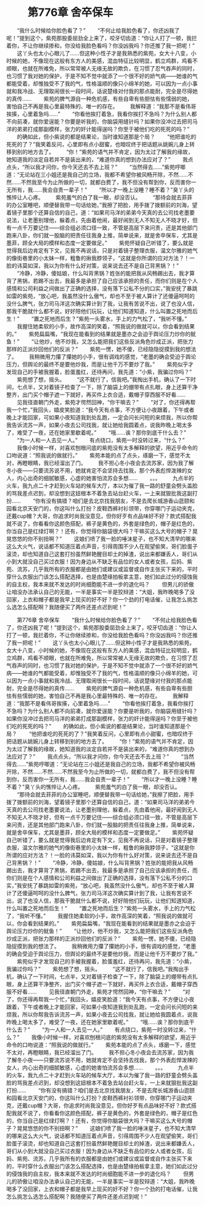# 　　第776章 舍卒保车
　　“我什么时候给你脸色看了？”
　　“不何止给我脸色看了，你还凶我了呢！”提到这个，紫苑那股委屈劲全上来了，咬牙切齿道：“你让人打了一顿，我拦着你，不让你继续掺和，你没给我脸色看吗？你没凶我吗？你还推了我一把呢！”
　　这丫头也太小心眼儿了……但这种小性子才是我熟悉的紫苑，女大十八变，小时候的她，不像现在这般有东方人的美感，混血特征比较明显，鹤立鸡群，鸡看不顺眼，也就在所难免，所以常常被人无缘无故的欺负，在习惯了忍气吞声的同时，也习惯了我对她的保护，于是不知不觉中就添了一个很不好的娇气病——她谁的气都能受着，却惟独受不了我的气，性格温顺的像只小绵羊的她，可以因为一点小事就和我冷战、无理取闹很长一段时间，话说楚缘对付我的那点能耐，完全是尽得她的真传……
　　紫苑的脾气源自一种危机感，有些自卑有些胆怯有些懦弱的她，害怕自己不再是我心里最特殊的、唯一的存在。
　　我解释道：“我那不是看伟哥挨揍，心里着急吗……”
　　“你看他挨打着急，我看你挨打不急吗？为什么别人都不向前凑，就你爱逞能？你要是听我的，你脑袋用缝针吗？如果你没冲过去把司马洋的弟弟打成那副模样，张力的奸计能得逞吗？你至于被他们吃的死死的吗？”
　　的确如此，但小紫说的都是结果论，当时谁知道那是个局？
　　“他把谁吃的死死的了？”我笑着反问，心里即有点小甜蜜，也暗叹终于把话题从姚婉儿身上转移到别的地方去了。
　　“你！”紫苑的语气并不肯定，因为太过了解我的缘故，她知道我的淡定自若并不是装出来的，“难道你真的想到办法应对了？”
　　我点点头，“所以我才问你，你今天还去不去上班？”
　　“当然得去……”紫苑哼唧道：“无论站在三小姐还是我自己的立场，我都不希望你被风畅开除，不然……不然……不然我至今为止所做的一切，就都白费了，我不但没有帮到你，反而害你一无所有，我……我会自责一辈子！”
　　“所以才一晚上没睡？睡不着？”臭丫头的憔悴让人心疼。
　　紫苑羞气的白了我一眼，却没否认。
　　“那待会就去菲菲的办公室睡吧，顺便替我带一句话给她，”我擦了把脸，用手拨了拨额前的刘海，望着镜子里那个还算自信的自己，道：“如果司马洋的弟弟今天真的去公司找老墨要说法，让老墨别理他，躲着点，先由着他闹，最好闹到无人不知无人不晓才好，但有一点千万要记住——综合组必须口径一致，不管是高层下来问责，还是其他部门跑来八卦，你们就一股脑的把责任往我身上推，简单说来，就是舍卒保车，尤其是墨菲，顾全大局的模样和态度一定要做足。”
　　紫苑怀疑自己听错了，要么就是觉得我后边肯定有下文，见我不再说话，只是对着镜子整理衣服，温文尔雅的她气的像街巷里的小太妹一样，粗鲁的揪我脖领子，“这就是你所谓的应对方法？！一脸的讳莫如深，我以为你有什么好对策，说来说去还不是自己背黑锅？！”
　　“冷静，冷静，傻姑娘，什么叫背黑锅？姓张的能把我从风畅踢出去，我才算背了黑锅，若踢不出去，我最多是承担了自己应该承担的责任，而你们则是在个人感情和公司利益之间做出了正确的选择，没有落下公私不分的口实，”我安抚了暴跳如雷的紫苑，“放心吧，我虽然没什么傲气，却也不至于被人算计了还傻逼呵呵的没什么脾气，张力司马洋这次确实算计到了我，让我有苦说不出，说了也没人信，那我干脆就什么都不说，好好陪他们玩玩，让他们知道知道，什么叫置之死地而后生！”
　　“置之死地而后生？”紫苑一头雾水，手上的力气松了，“我听不懂。”
　　我握住她柔软的小手，故作高深的笑着，“照我说的做就可以，你会看到结果的。”
　　紫苑扁扁嘴，“我现在能看到的结果就是墨亦之会迫于舆论压力炒你的鱿鱼！”
　　“让他炒，他不炒我，又怎么能把我们这些反派角色炒成正派，把张力那样的正派炒回他们的反派？”
　　紫苑一愣，她不傻，已经隐隐捉摸到我的想法了。
　　我稍微用力攥了攥她的小手，很有调戏的感觉，“老墨的确会受迫于舆论压力，但舆论的最终不是要他炒我，而是让他千万不要炒了我。”
　　紫苑似乎才发现自己的手被我握着，脸蛋羞红，还待再问，我先道：“小紫，我骗过你吗？”
　　紫苑想了想，摇头。
　　“这不就行了，信我吧。”我掏出手机，确认了一下时间，七点半，又对着镜子检查了一下，除了脑袋上的绷带有点扎眼，身上还算干净整齐，出门买个帽子遮一下就好，再买件上衣合适，戴帽子穿西服不好看……
　　见我径直朝门外走，紫苑才愕然回神，“你干嘛去？”
　　“对了，你还得再帮我一个忙，”我回头，嬉皮笑脸道：“我今天有点事，不方便让小夜跟着，下午或者晚上才能回家，可如果小夜知道我到处乱跑，一定会问长问短的来烦我，所以你帮我告诉流苏一声，如果小夜去公司找我，就让她给我圆着点，说我昨晚上喝太多了，难受了一夜，还在她家里歇着呢。”
　　“哦……诶？那你到底干什么去？”
　　“为一人和一人去见一人。”
　　有点绕口，紫苑一时没转过来，“什么？”
　　我像小时候一样，对喜欢刨根问底的紫苑没有太多解释的欲望，用近乎命令的口吻说道：“照我说的做就行。”
　　紫苑本能的点了点头，琢磨一下，感觉不太对，再瞪眼睛，我已经溜出了门。
　　我不担心冬小夜会去流苏家，因为我了解冬小夜——只要流苏说不用，她就肯定不会坚持去找我，那个外表彪悍泼辣的女人，内心出奇的细腻敏感，心虚的她害怕流苏会多想……
　　。。。
　　九点半的火车，我九点二十才赶到火车站的候车大厅，本以为催了我一路的舒童会劈头盖脸的骂我差点迟到，却没想到这妞根本不着急去站台赶火车，一上来就狠批我这副打扮……
　　“你有没有搞错？咱们是去北京找我朋友，不是去爬长城游香山逛颐和园看北京天安门的，你这叫什么打扮？皮鞋西裤衬衫领带，你穿哪门子运动夹克，还戴cup帽？大哥，你追求时尚我没意见，但你好歹有点品味好不好？款式搭配我就不说了，你看看你这颜色搭配，裤子是黄色的，外套是绿色的，帽子是红色的，你当自己是红绿灯啊？！还有，你觉得你脑袋很大吗？干嘛买这么大号的帽子？晃晃悠悠的你不别扭啊？”
　　这娘们喷了我一脸的唾沫星子，也不知大清早的哪来这么大火气，说话都不知道压着点声音，引得周围不少人在观望偷笑，哥们脸蛋子滚烫，却也知道自己这套打扮虽然鲜艳醒目却土的掉渣，说出来都嫌丢人，哥们从小到大就没自己买过衣服！因为身边从不缺乏有品位的女人或者女孩，后妈、紫苑、流苏，几乎我所有的衣服都是由她们或建议或监督或自作主张买下来的，平时穿什么衣服出门该怎么搭配选择，也是由楚缘拍板拿主意，她们如此过分的侵蚀我的自主权，我本来就不发达的时尚细胞能不进一步的退化吗？
　　但男儿的骄傲让咱没办法承认自己的无能，一半是事实一半是狡辩道：“大姐，我昨晚喝多了没回家，上衣和帽子都是我早上现买的好不好？你一个劲的打电话催，让我怎么挑怎么选怎么搭配啊？我随便买了两件还差点迟到呢！”

　　第776章 舍卒保车
　　“我什么时候给你脸色看了？”
　　“不何止给我脸色看了，你还凶我了呢！”提到这个，紫苑那股委屈劲全上来了，咬牙切齿道：“你让人打了一顿，我拦着你，不让你继续掺和，你没给我脸色看吗？你没凶我吗？你还推了我一把呢！”
　　这丫头也太小心眼儿了……但这种小性子才是我熟悉的紫苑，女大十八变，小时候的她，不像现在这般有东方人的美感，混血特征比较明显，鹤立鸡群，鸡看不顺眼，也就在所难免，所以常常被人无缘无故的欺负，在习惯了忍气吞声的同时，也习惯了我对她的保护，于是不知不觉中就添了一个很不好的娇气病——她谁的气都能受着，却惟独受不了我的气，性格温顺的像只小绵羊的她，可以因为一点小事就和我冷战、无理取闹很长一段时间，话说楚缘对付我的那点能耐，完全是尽得她的真传……
　　紫苑的脾气源自一种危机感，有些自卑有些胆怯有些懦弱的她，害怕自己不再是我心里最特殊的、唯一的存在。
　　我解释道：“我那不是看伟哥挨揍，心里着急吗……”
　　“你看他挨打着急，我看你挨打不急吗？为什么别人都不向前凑，就你爱逞能？你要是听我的，你脑袋用缝针吗？如果你没冲过去把司马洋的弟弟打成那副模样，张力的奸计能得逞吗？你至于被他们吃的死死的吗？”
　　的确如此，但小紫说的都是结果论，当时谁知道那是个局？
　　“他把谁吃的死死的了？”我笑着反问，心里即有点小甜蜜，也暗叹终于把话题从姚婉儿身上转移到别的地方去了。
　　“你！”紫苑的语气并不肯定，因为太过了解我的缘故，她知道我的淡定自若并不是装出来的，“难道你真的想到办法应对了？”
　　我点点头，“所以我才问你，你今天还去不去上班？”
　　“当然得去……”紫苑哼唧道：“无论站在三小姐还是我自己的立场，我都不希望你被风畅开除，不然……不然……不然我至今为止所做的一切，就都白费了，我不但没有帮到你，反而害你一无所有，我……我会自责一辈子！”
　　“所以才一晚上没睡？睡不着？”臭丫头的憔悴让人心疼。
　　紫苑羞气的白了我一眼，却没否认。
　　“那待会就去菲菲的办公室睡吧，顺便替我带一句话给她，”我擦了把脸，用手拨了拨额前的刘海，望着镜子里那个还算自信的自己，道：“如果司马洋的弟弟今天真的去公司找老墨要说法，让老墨别理他，躲着点，先由着他闹，最好闹到无人不知无人不晓才好，但有一点千万要记住——综合组必须口径一致，不管是高层下来问责，还是其他部门跑来八卦，你们就一股脑的把责任往我身上推，简单说来，就是舍卒保车，尤其是墨菲，顾全大局的模样和态度一定要做足。”
　　紫苑怀疑自己听错了，要么就是觉得我后边肯定有下文，见我不再说话，只是对着镜子整理衣服，温文尔雅的她气的像街巷里的小太妹一样，粗鲁的揪我脖领子，“这就是你所谓的应对方法？！一脸的讳莫如深，我以为你有什么好对策，说来说去还不是自己背黑锅？！”
　　“冷静，冷静，傻姑娘，什么叫背黑锅？姓张的能把我从风畅踢出去，我才算背了黑锅，若踢不出去，我最多是承担了自己应该承担的责任，而你们则是在个人感情和公司利益之间做出了正确的选择，没有落下公私不分的口实，”我安抚了暴跳如雷的紫苑，“放心吧，我虽然没什么傲气，却也不至于被人算计了还傻逼呵呵的没什么脾气，张力司马洋这次确实算计到了我，让我有苦说不出，说了也没人信，那我干脆就什么都不说，好好陪他们玩玩，让他们知道知道，什么叫置之死地而后生！”
　　“置之死地而后生？”紫苑一头雾水，手上的力气松了，“我听不懂。”
　　我握住她柔软的小手，故作高深的笑着，“照我说的做就可以，你会看到结果的。”
　　紫苑扁扁嘴，“我现在能看到的结果就是墨亦之会迫于舆论压力炒你的鱿鱼！”
　　“让他炒，他不炒我，又怎么能把我们这些反派角色炒成正派，把张力那样的正派炒回他们的反派？”
　　紫苑一愣，她不傻，已经隐隐捉摸到我的想法了。
　　我稍微用力攥了攥她的小手，很有调戏的感觉，“老墨的确会受迫于舆论压力，但舆论的最终不是要他炒我，而是让他千万不要炒了我。”
　　紫苑似乎才发现自己的手被我握着，脸蛋羞红，还待再问，我先道：“小紫，我骗过你吗？”
　　紫苑想了想，摇头。
　　“这不就行了，信我吧。”我掏出手机，确认了一下时间，七点半，又对着镜子检查了一下，除了脑袋上的绷带有点扎眼，身上还算干净整齐，出门买个帽子遮一下就好，再买件上衣合适，戴帽子穿西服不好看……
　　见我径直朝门外走，紫苑才愕然回神，“你干嘛去？”
　　“对了，你还得再帮我一个忙，”我回头，嬉皮笑脸道：“我今天有点事，不方便让小夜跟着，下午或者晚上才能回家，可如果小夜知道我到处乱跑，一定会问长问短的来烦我，所以你帮我告诉流苏一声，如果小夜去公司找我，就让她给我圆着点，说我昨晚上喝太多了，难受了一夜，还在她家里歇着呢。”
　　“哦……诶？那你到底干什么去？”
　　“为一人和一人去见一人。”
　　有点绕口，紫苑一时没转过来，“什么？”
　　我像小时候一样，对喜欢刨根问底的紫苑没有太多解释的欲望，用近乎命令的口吻说道：“照我说的做就行。”
　　紫苑本能的点了点头，琢磨一下，感觉不太对，再瞪眼睛，我已经溜出了门。
　　我不担心冬小夜会去流苏家，因为我了解冬小夜——只要流苏说不用，她就肯定不会坚持去找我，那个外表彪悍泼辣的女人，内心出奇的细腻敏感，心虚的她害怕流苏会多想……
　　。。。
　　九点半的火车，我九点二十才赶到火车站的候车大厅，本以为催了我一路的舒童会劈头盖脸的骂我差点迟到，却没想到这妞根本不着急去站台赶火车，一上来就狠批我这副打扮……
　　“你有没有搞错？咱们是去北京找我朋友，不是去爬长城游香山逛颐和园看北京天安门的，你这叫什么打扮？皮鞋西裤衬衫领带，你穿哪门子运动夹克，还戴cup帽？大哥，你追求时尚我没意见，但你好歹有点品味好不好？款式搭配我就不说了，你看看你这颜色搭配，裤子是黄色的，外套是绿色的，帽子是红色的，你当自己是红绿灯啊？！还有，你觉得你脑袋很大吗？干嘛买这么大号的帽子？晃晃悠悠的你不别扭啊？”
　　这娘们喷了我一脸的唾沫星子，也不知大清早的哪来这么大火气，说话都不知道压着点声音，引得周围不少人在观望偷笑，哥们脸蛋子滚烫，却也知道自己这套打扮虽然鲜艳醒目却土的掉渣，说出来都嫌丢人，哥们从小到大就没自己买过衣服！因为身边从不缺乏有品位的女人或者女孩，后妈、紫苑、流苏，几乎我所有的衣服都是由她们或建议或监督或自作主张买下来的，平时穿什么衣服出门该怎么搭配选择，也是由楚缘拍板拿主意，她们如此过分的侵蚀我的自主权，我本来就不发达的时尚细胞能不进一步的退化吗？
　　但男儿的骄傲让咱没办法承认自己的无能，一半是事实一半是狡辩道：“大姐，我昨晚喝多了没回家，上衣和帽子都是我早上现买的好不好？你一个劲的打电话催，让我怎么挑怎么选怎么搭配啊？我随便买了两件还差点迟到呢！”
